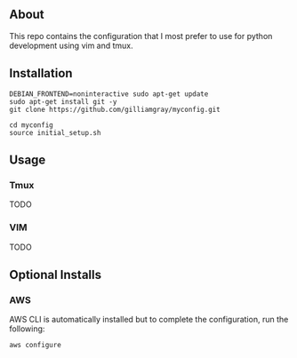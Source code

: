 ## About
This repo contains the configuration that I most prefer to use for python development using vim and tmux.

## Installation
```
DEBIAN_FRONTEND=noninteractive sudo apt-get update
sudo apt-get install git -y
git clone https://github.com/gilliamgray/myconfig.git

cd myconfig
source initial_setup.sh
```

## Usage
### Tmux
TODO

### VIM
TODO


## Optional Installs
### AWS
AWS CLI is automatically installed but to complete the configuration, run the following:
```
aws configure
```
